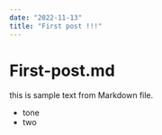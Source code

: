 ```yaml
---
date: "2022-11-13"
title: "First post !!!"
---
```


# First-post.md

this is sample text from Markdown file.

- tone
- two
